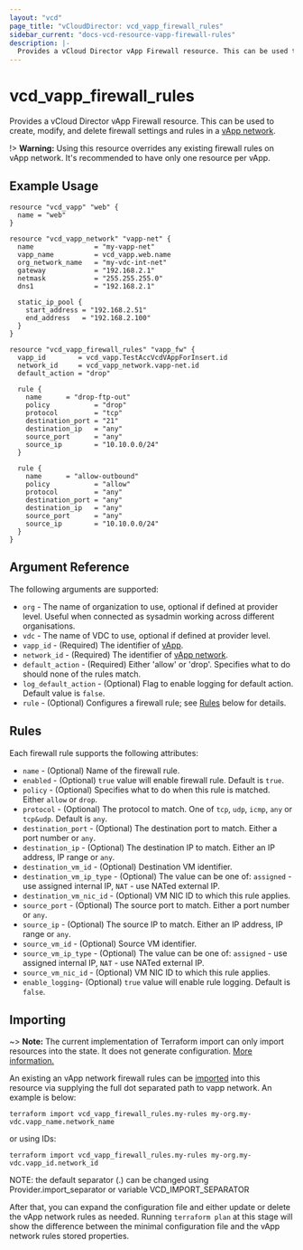 ```yaml
---
layout: "vcd"
page_title: "vCloudDirector: vcd_vapp_firewall_rules"
sidebar_current: "docs-vcd-resource-vapp-firewall-rules"
description: |-
  Provides a vCloud Director vApp Firewall resource. This can be used to create, modify, and delete firewall settings and rules.
---
```


# vcd\_vapp\_firewall\_rules

Provides a vCloud Director vApp Firewall resource. This can be used to create,
modify, and delete firewall settings and rules in a [vApp network](/docs/providers/vcd/r/vapp_network.html).

!> **Warning:** Using this resource overrides any existing firewall rules on vApp network. It's recommended to have only one resource per vApp. 

## Example Usage

```hcl
resource "vcd_vapp" "web" {
  name = "web"
}
​
resource "vcd_vapp_network" "vapp-net" {
  name               = "my-vapp-net"
  vapp_name          = vcd_vapp.web.name
  org_network_name   = "my-vdc-int-net"
  gateway            = "192.168.2.1"
  netmask            = "255.255.255.0"
  dns1               = "192.168.2.1"
​
  static_ip_pool {
    start_address = "192.168.2.51"
    end_address   = "192.168.2.100"
  }
}

resource "vcd_vapp_firewall_rules" "vapp_fw" {
  vapp_id        = vcd_vapp.TestAccVcdVAppForInsert.id
  network_id     = vcd_vapp_network.vapp-net.id
  default_action = "drop"

  rule {
    name      = "drop-ftp-out"
    policy           = "drop"
    protocol         = "tcp"
    destination_port = "21"
    destination_ip   = "any"
    source_port      = "any"
    source_ip        = "10.10.0.0/24"
  }

  rule {
    name      = "allow-outbound"
    policy           = "allow"
    protocol         = "any"
    destination_port = "any"
    destination_ip   = "any"
    source_port      = "any"
    source_ip        = "10.10.0.0/24"
  }
}
```

## Argument Reference

The following arguments are supported:

* `org` - The name of organization to use, optional if defined at provider level. Useful when connected as sysadmin working across different organisations.
* `vdc` - The name of VDC to use, optional if defined at provider level.
* `vapp_id` - (Required) The identifier of [vApp](/docs/providers/vcd/r/vapp.html).
* `network_id` - (Required) The identifier of [vApp network](/docs/providers/vcd/r/vapp_network.html).
* `default_action` - (Required) Either 'allow' or 'drop'. Specifies what to do should none of the rules match.
* `log_default_action` - (Optional) Flag to enable logging for default action. Default value is `false`.
* `rule` - (Optional) Configures a firewall rule; see [Rules](#rules) below for details.

<a id="rules"></a>
## Rules

Each firewall rule supports the following attributes:

* `name` - (Optional) Name of the firewall rule.
* `enabled` - (Optional) `true` value will enable firewall rule. Default is `true`.
* `policy` - (Optional) Specifies what to do when this rule is matched. Either `allow` or `drop`.
* `protocol` - (Optional) The protocol to match. One of `tcp`, `udp`, `icmp`, `any` or `tcp&udp`. Default is `any`.
* `destination_port` - (Optional) The destination port to match. Either a port number or `any`.
* `destination_ip` - (Optional) The destination IP to match. Either an IP address, IP range or `any`.
* `destination_vm_id` - (Optional) Destination VM identifier.
* `destination_vm_ip_type` - (Optional) The value can be one of: `assigned` - use assigned internal IP, `NAT` - use NATed external IP.
* `destination_vm_nic_id` - (Optional) VM NIC ID to which this rule applies.
* `source_port` - (Optional) The source port to match. Either a port number or `any`.
* `source_ip` - (Optional) The source IP to match. Either an IP address, IP range or `any`.
* `source_vm_id` - (Optional) Source VM identifier.
* `source_vm_ip_type` - (Optional) The value can be one of: `assigned` - use assigned internal IP, `NAT` - use NATed external IP.
* `source_vm_nic_id` - (Optional) VM NIC ID to which this rule applies.
* `enable_logging`- (Optional) `true` value will enable rule logging. Default is `false`.

## Importing

~> **Note:** The current implementation of Terraform import can only import resources into the state.
It does not generate configuration. [More information.](https://www.terraform.io/docs/import/)

An existing an vApp network firewall rules can be [imported][docs-import] into this resource
via supplying the full dot separated path to vapp network. An example is
below:

```
terraform import vcd_vapp_firewall_rules.my-rules my-org.my-vdc.vapp_name.network_name
```
or using IDs:
```
terraform import vcd_vapp_firewall_rules.my-rules my-org.my-vdc.vapp_id.network_id
```

NOTE: the default separator (.) can be changed using Provider.import_separator or variable VCD_IMPORT_SEPARATOR

[docs-import]:https://www.terraform.io/docs/import/

After that, you can expand the configuration file and either update or delete the vApp network rules as needed. Running `terraform plan`
at this stage will show the difference between the minimal configuration file and the vApp network rules stored properties.
